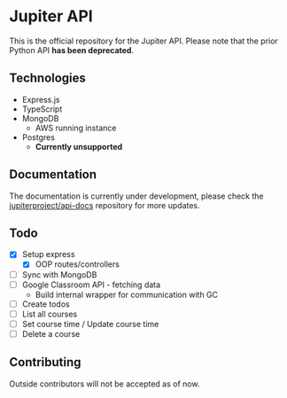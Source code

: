 # Jupiter API

This is the official repository for the Jupiter API. Please note that the prior Python API **has been deprecated**.

## Technologies
- Express.js
- TypeScript
- MongoDB
  - AWS running instance
- Postgres
  - **Currently unsupported**
 
## Documentation
The documentation is currently under development, please check the [jupiterproject/api-docs](//github.com/jupiterproject/api-docs) repository for more updates.

## Todo
- [x] Setup express
  - [x] OOP routes/controllers
- [ ] Sync with MongoDB
- [ ] Google Classroom API - fetching data
  - Build internal wrapper for communication with GC
- [ ] Create todos
- [ ] List all courses
- [ ] Set course time / Update course time
- [ ] Delete a course

## Contributing
Outside contributors will not be accepted as of now.
